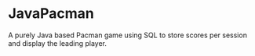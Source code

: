 # JavaPacman
 A purely Java based Pacman game using SQL to store scores per session and display the leading player.
